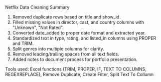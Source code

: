 Netflix Data Cleaning Summary

1. Removed duplicate rows based on title and show_id.
2. Filled missing values in director, cast, and country columns with "Unknown", "Not Rated".
3. Converted date_added to proper date format and extracted year.
4. Standardized text in type, rating, and listed_in columns using PROPER and TRIM.
5. Split genres into multiple columns for clarity.
6. Removed leading/trailing spaces from all text fields.
7. Added notes to document process for portfolio presentation.

Tools used: Excel functions (TRIM, PROPER, IF, TEXT TO COLUMNS, REGEXREPLACE), Remove Duplicate, Create Filter, Split Text To Collumn
